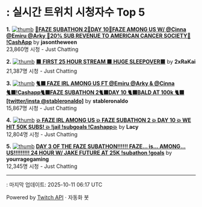 # : 실시간 트위치 시청자수 Top 5

**1.** [![thumb](https://static-cdn.jtvnw.net/previews-ttv/live_user_jasontheween-320x180.jpg)](https://twitch.tv/jasontheween)
**[🔴FAZE SUBATHON 2🔴DAY 10🔴FAZE AMONG US W/ @Cinna @Emiru @Arky 🔴20% SUB REVENUE TO AMERICAN CANCER SOCIETY🔴 !CashApp](https://twitch.tv/jasontheween)** by **jasontheween**<br>23,860명 시청  - Just Chatting

**2.** [![thumb](https://static-cdn.jtvnw.net/previews-ttv/live_user_2xrakai-320x180.jpg)](https://twitch.tv/2xRaKai)
**[🟩 FIRST 25 HOUR STREAM 🟩 HUGE SLEEPOVER🟩](https://twitch.tv/2xRaKai)** by **2xRaKai**<br>21,387명 시청  - Just Chatting

**3.** [![thumb](https://static-cdn.jtvnw.net/previews-ttv/live_user_stableronaldo-320x180.jpg)](https://twitch.tv/stableronaldo)
**[🐈‍⬛ FAZE IRL AMONG US FT @Emiru @Arky & @Cinna 🐈‍⬛!Cashapp🐈‍⬛FAZE SUBATHON 2🐈‍⬛DAY 10 🐈‍⬛BALD AT 100k 🐈‍⬛ [twitter/insta @stableronaldo]](https://twitch.tv/stableronaldo)** by **stableronaldo**<br>15,867명 시청  - Just Chatting

**4.** [![thumb](https://static-cdn.jtvnw.net/previews-ttv/live_user_lacy-320x180.jpg)](https://twitch.tv/Lacy)
**[💥 FAZE IRL AMONG US 💥 FAZE SUBATHON 2 💥 DAY 10 💥 WE HIT 50K SUBS! 💥 !jail !subgoals !Cashapp💥](https://twitch.tv/Lacy)** by **Lacy**<br>12,804명 시청  - Just Chatting

**5.** [![thumb](https://static-cdn.jtvnw.net/previews-ttv/live_user_yourragegaming-320x180.jpg)](https://twitch.tv/yourragegaming)
**[DAY 3 OF THE FAZE SUBATHON!!!!!! FAZE… is… AMONG… US!!!!!!!!! 24 HOUR W/ JAKE FUTURE AT 25K !subathon !goals](https://twitch.tv/yourragegaming)** by **yourragegaming**<br>12,345명 시청  - Just Chatting


---
: 마지막 업데이트: 2025-10-11 06:17 UTC

Powered by [Twitch API](https://dev.twitch.tv/docs/api/reference) · 자동화 봇